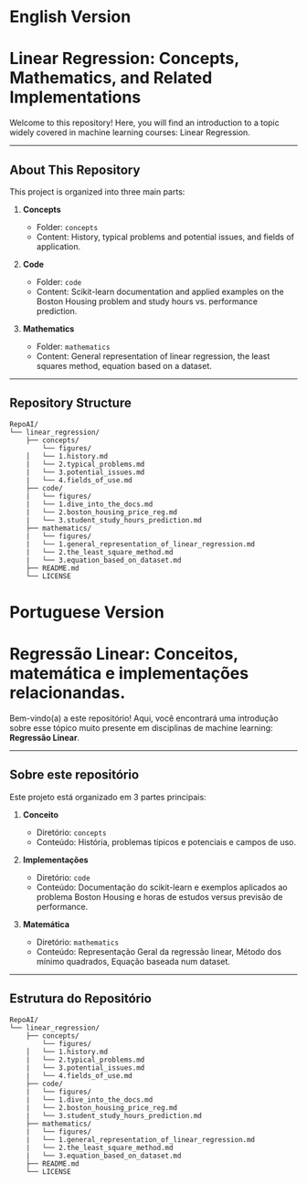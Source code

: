 # English Version

# Linear Regression: Concepts, Mathematics, and Related Implementations

Welcome to this repository! Here, you will find an introduction to a topic widely covered in machine learning courses: Linear Regression.

---

## About This Repository

This project is organized into three main parts:

1. **Concepts**  
   - Folder: `concepts`
   - Content: History, typical problems and potential issues, and fields of application.

2. **Code**
   - Folder: `code`
   - Content: Scikit-learn documentation and applied examples on the Boston Housing problem and study hours vs. performance prediction.
  
4. **Mathematics**  
   - Folder: `mathematics`  
   - Content: General representation of linear regression, the least squares method, equation based on a dataset.

---

## Repository Structure

```text
RepoAI/
└── linear_regression/
    ├── concepts/
        └── figures/
    │   └── 1.history.md
    |   └── 2.typical_problems.md
    |   └── 3.potential_issues.md
    |   └── 4.fields_of_use.md
    ├── code/
    |   └── figures/
    |   └── 1.dive_into_the_docs.md 
    |   └── 2.boston_housing_price_reg.md
    |   └── 3.student_study_hours_prediction.md
    ├── mathematics/
    |   └── figures/
    |   └── 1.general_representation_of_linear_regression.md 
    |   └── 2.the_least_square_method.md 
    |   └── 3.equation_based_on_dataset.md
    ├── README.md
    └── LICENSE   
```

# Portuguese Version
# Regressão Linear: Conceitos, matemática e implementações relacionandas.

Bem-vindo(a) a este repositório! Aqui, você encontrará uma introdução sobre esse tópico muito presente em disciplinas de machine learning: **Regressão Linear**.

---

## Sobre este repositório

Este projeto está organizado em 3 partes principais:

1. **Conceito**  
   - Diretório: `concepts`  
   - Conteúdo: História, problemas típicos e potenciais e campos de uso.

2. **Implementações**  
   - Diretório: `code`  
   - Conteúdo: Documentação do scikit-learn e exemplos aplicados ao problema Boston Housing e horas de estudos versus previsão de performance.
  
3. **Matemática**  
   - Diretório: `mathematics`  
   - Conteúdo: Representação Geral da regressão linear, Método dos mínimo quadrados, Equação baseada num dataset.

---

## Estrutura do Repositório

```text
RepoAI/
└── linear_regression/
    ├── concepts/
        └── figures/
    │   └── 1.history.md
    |   └── 2.typical_problems.md
    |   └── 3.potential_issues.md
    |   └── 4.fields_of_use.md
    ├── code/
    |   └── figures/
    |   └── 1.dive_into_the_docs.md 
    |   └── 2.boston_housing_price_reg.md
    |   └── 3.student_study_hours_prediction.md
    ├── mathematics/
    |   └── figures/
    |   └── 1.general_representation_of_linear_regression.md 
    |   └── 2.the_least_square_method.md 
    |   └── 3.equation_based_on_dataset.md
    ├── README.md
    └── LICENSE   
```

